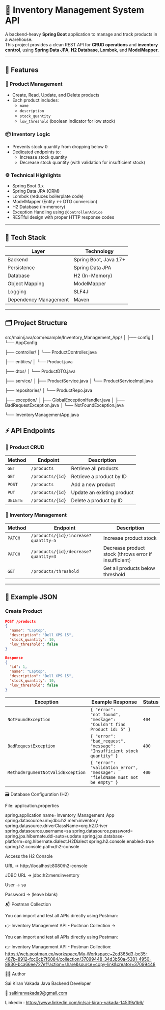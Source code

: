 # 🏬 Inventory Management System API

A backend-heavy **Spring Boot** application to manage and track products in a warehouse.  
This project provides a clean REST API for **CRUD operations** and **inventory control**, using **Spring Data JPA**, **H2 Database**, **Lombok**, and **ModelMapper**.

---

## 🚀 Features

### 🧩 Product Management
- Create, Read, Update, and Delete products  
- Each product includes:
  - `name`
  - `description`
  - `stock_quantity`
  - `low_threshold` (boolean indicator for low stock)

### 📦 Inventory Logic
- Prevents stock quantity from dropping below 0  
- Dedicated endpoints to:
  - Increase stock quantity  
  - Decrease stock quantity (with validation for insufficient stock)

### ⚙️ Technical Highlights
- Spring Boot 3.x
- Spring Data JPA (ORM)
- Lombok (reduces boilerplate code)
- ModelMapper (Entity ↔ DTO conversion)
- H2 Database (in-memory)
- Exception Handling using `@ControllerAdvice`
- RESTful design with proper HTTP response codes

---

## 🧰 Tech Stack

| Layer | Technology |
|-------|-------------|
| Backend | Spring Boot, Java 17+ |
| Persistence | Spring Data JPA |
| Database | H2 (In-Memory) |
| Object Mapping | ModelMapper |
| Logging | SLF4J |
| Dependency Management | Maven |

---

## 🗂️ Project Structure
src/main/java/com/example/Inventory_Management_App/
│
├── config
|  └── AppConfig

├── controller/
│ └── ProductController.java

├── entities/
│ └── Product.java

├── dtos/
│ └── ProductDTO.java

├── service/
│ ├── ProductService.java
│ └── ProductServiceImpl.java

├── repositories/
│ └── ProductRepo.java

├── exception/
│ ├── GlobalExceptionHandler.java
│ ├── BadRequestException.java
│ └── NotFoundException.java

└── InventoryManagementApp.java
## ⚡ API Endpoints

### 🔹 Product CRUD

| Method | Endpoint | Description |
|--------|-----------|-------------|
| `GET` | `/products` | Retrieve all products |
| `GET` | `/products/{id}` | Retrieve a product by ID |
| `POST` | `/products` | Add a new product |
| `PUT` | `/products/{id}` | Update an existing product |
| `DELETE` | `/products/{id}` | Delete a product by ID |

### 🔹 Inventory Management

| Method | Endpoint | Description |
|--------|-----------|-------------|
| `PATCH` | `/products/{id}/increase?quantity=5` | Increase product stock |
| `PATCH` | `/products/{id}/decrease?quantity=3` | Decrease product stock (throws error if insufficient) |
| `GET` | `/products/threshold` | Get all products below threshold |

---

## 🧪 Example JSON

### Create Product
```json
POST /products
{
  "name": "Laptop",
  "description": "Dell XPS 15",
  "stock_quantity": 10,
  "low_threshold": false
}

Response
{
  "id": 1,
  "name": "Laptop",
  "description": "Dell XPS 15",
  "stock_quantity": 10,
  "low_threshold": false
}
```



| Exception                         | Example Response                                                            | Status |
| --------------------------------- | --------------------------------------------------------------------------- | ------ |
| `NotFoundException`               | `{ "error": "not_found", "message": "Couldn't find Product id: 5" }`        | `404`  |
| `BadRequestException`             | `{ "error": "bad_request", "message": "Insufficient stock quantity" }`      | `400`  |
| `MethodArgumentNotValidException` | `{ "error": "validation_error", "message": "fieldName must not be empty" }` | `400`  |

🗃️ Database Configuration (H2)

File: application.properties

spring.application.name=Inventory_Management_App
spring.datasource.url=jdbc:h2:mem:inventory
spring.datasource.driverClassName=org.h2.Driver
spring.datasource.username=sa
spring.datasource.password=
spring.jpa.hibernate.ddl-auto=update
spring.jpa.database-platform=org.hibernate.dialect.H2Dialect
spring.h2.console.enabled=true
spring.h2.console.path=/h2-console

Access the H2 Console

URL → http://localhost:8080/h2-console

JDBC URL → jdbc:h2:mem:inventory

User → sa

Password → (leave blank)

📬 Postman Collection

You can import and test all APIs directly using Postman:

👉 Inventory Management API - Postman Collection -> 

You can import and test all APIs directly using Postman:

👉 Inventory Management API - Postman Collection:
https://web.postman.co/workspace/My-Workspace~2cd365d3-bc35-487b-8912-fcc6cb7f6084/collection/37099448-34d3b50a-5381-4950-8836-bca66ee727ef?action=share&source=copy-link&creator=37099448



👨‍💻 Author

Sai Kiran Vakada
Java Backend Developer

📧 saikiranvakada9@gmail.com

Linkedin : https://www.linkedin.com/in/sai-kiran-vakada-14539a1b6/

